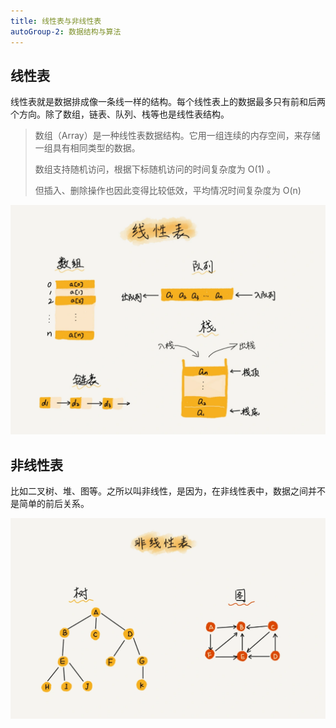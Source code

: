 ```yaml
---
title: 线性表与非线性表
autoGroup-2: 数据结构与算法
---
```


## 线性表

线性表就是数据排成像一条线一样的结构。每个线性表上的数据最多只有前和后两个方向。除了数组，链表、队列、栈等也是线性表结构。

> 数组（Array）是一种线性表数据结构。它用一组连续的内存空间，来存储一组具有相同类型的数据。
> 
> 数组支持随机访问，根据下标随机访问的时间复杂度为 <common-latexDisplay> O(1) </common-latexDisplay>。
> 
> 但插入、删除操作也因此变得比较低效，平均情况时间复杂度为 <common-latexDisplay> O(n) </common-latexDisplay>

![](/imgs/js/L1.webp)


## 非线性表

比如二叉树、堆、图等。之所以叫非线性，是因为，在非线性表中，数据之间并不是简单的前后关系。

![](/imgs/js/L2.webp)